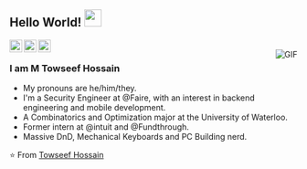 ## Hello World! <img src="https://raw.githubusercontent.com/iampavangandhi/iampavangandhi/master/gifs/Hi.gif" width="30px"></h2>

<a href="https://twitter.com/https://twitter.com/towseef_m">
  <img align="left" alt="Towseef's Twitter" width="22px" src="https://cdn.jsdelivr.net/npm/simple-icons@v3/icons/twitter.svg" />
</a>
<a href="https://www.linkedin.com/in/towseefhossain/">
  <img align="left" alt="Towseef's Linkdein" width="22px" src="https://cdn.jsdelivr.net/npm/simple-icons@v3/icons/linkedin.svg" />
</a>
<a href="https://github.com/towseefhossain">
  <img align="left" alt="Towseef's Github" width="22px" src="https://cdn.jsdelivr.net/npm/simple-icons@v3/icons/github.svg" />
</a>
<br />
<img align="right" alt="GIF" src="https://media.giphy.com/media/LmNwrBhejkK9EFP504/giphy.gif" />

### I am M Towseef Hossain
- My pronouns are he/him/they.
- I'm a Security Engineer at @Faire, with an interest in backend engineering and mobile development.
- A Combinatorics and Optimization major at the University of Waterloo. 
- Former intern at @intuit and @Fundthrough.
- Massive DnD, Mechanical Keyboards and PC Building nerd.

⭐️ From [Towseef Hossain](https://github.com/towseefhossain)
